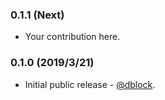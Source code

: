 ### 0.1.1 (Next)

* Your contribution here.

### 0.1.0 (2019/3/21)

* Initial public release - [@dblock](https://github.com/dblock).
